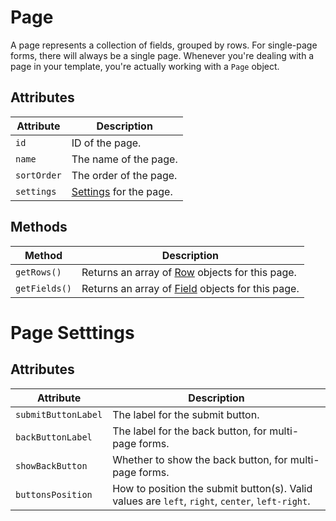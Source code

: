 # Page

A page represents a collection of fields, grouped by rows. For single-page forms, there will always be a single page. Whenever you're dealing with a page in your template, you're actually working with a `Page` object.

## Attributes

Attribute | Description
--- | ---
`id` | ID of the page.
`name` | The name of the page.
`sortOrder` | The order of the page.
`settings` | [Settings](#page-settings) for the page.


## Methods

Method | Description
--- | ---
`getRows()` | Returns an array of [Row](docs:developers/row) objects for this page.
`getFields()` | Returns an array of [Field](docs:developers/field) objects for this page.


# Page Setttings

## Attributes

Attribute | Description
--- | ---
`submitButtonLabel` | The label for the submit button.
`backButtonLabel` | The label for the back button, for multi-page forms.
`showBackButton` | Whether to show the back button, for multi-page forms.
`buttonsPosition` | How to position the submit button(s). Valid values are `left`, `right`, `center`, `left-right`.
